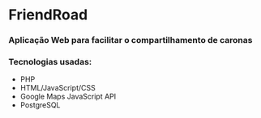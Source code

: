 # FriendRoad
### Aplicação Web para facilitar o compartilhamento de caronas

### Tecnologias usadas:
- PHP
- HTML/JavaScript/CSS
- Google Maps JavaScript API
- PostgreSQL